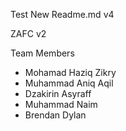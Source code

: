 Test New Readme.md v4

ZAFC v2

Team Members
- Mohamad Haziq Zikry 
- Muhammad Aniq Aqil
- Dzakirin Asyraff
- Muhammad Naim
- Brendan Dylan
